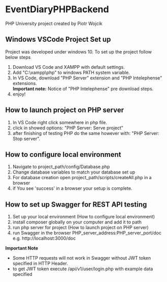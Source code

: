 # EventDiaryPHPBackend

PHP University project created by Piotr Wojcik


## Windows VSCode Project Set up

Project was developed under windows 10. To set up the project follow below steps

1. Download VS Code and XAMPP with default settings.
2. Add "C:\xampp\php\" to windows PATH system variable.
3. In VS Code, download "PHP Server" extension and "PHP Intelephense" extensions.<br>
**Important note:** Notice of "PHP Intelephense" pre download steps.
4. enjoy!

## How to launch project on PHP server

1. In VS Code right click somewhere in php file.
2. click in showed options: "PHP Server: Serve project"
3. after finishing of testing PHP do the same however with: "PHP Server: Stop server".

## How to configure local environment

1. Navigate to project_path/config/Database.php
2. Change database variables to match your database set up
3. For database creation open project_path/scripts/createAll.php in a browser
4. if You see 'success' in a browser your setup is complete.

## How to set up Swagger for REST API testing

1. Set up your local environment (How to configure local environment)
2. install composer globally on your computer and add it to path
3. run php server for project (How to launch project on PHP server)
4. run Swagger in the browser PHP_server_address:PHP_server_port/doc e.g. http://localhost:3000/doc

**Important Note**
- Some HTTP requests will not work in Swagger without JWT token specified in HTTP Header.
- to get JWT token execute /api/v1/user/login.php with example data specified